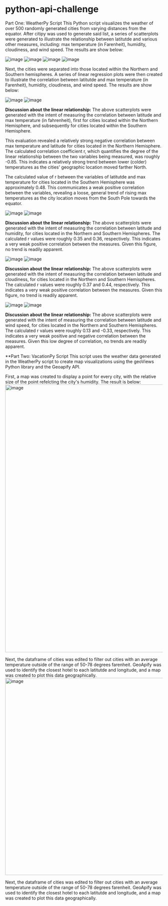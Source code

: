 # python-api-challenge
Part One: WeatherPy Script
This Python script visualizes the weather of over 500 randomly generated cities from varying distances from the equator. After citipy was used to generate said list, a series of scatterplots were generated to illustrate the relationship between latitutde and various other measures, including: max temperature (in Farenheit), humidity, cloudiness, and wind speed. The results are show below: 

![image](https://user-images.githubusercontent.com/119253324/219884626-516f61b8-2199-4f04-8033-af55ddcc2a7d.png)
![image](https://user-images.githubusercontent.com/119253324/219884635-812d2be4-2878-4861-bb86-7a962a69ac9c.png)
![image](https://user-images.githubusercontent.com/119253324/219884641-0f00a061-8c7e-499f-b94b-3fa9998c9449.png)
![image](https://user-images.githubusercontent.com/119253324/219884649-fee43744-4745-490c-9f35-2937fe97054f.png)



Next, the cities were separated into those located within the Northern and Southern hemispheres. A series of linear regression plots were then created to illustrate the correlation between latitutde and max temperature (in Farenheit), humidity, cloudiness, and wind speed. The results are show below: 

![image](https://user-images.githubusercontent.com/119253324/219884685-2edbb398-eaad-4418-b344-f5f8cb3a5d8a.png)
![image](https://user-images.githubusercontent.com/119253324/219884696-31cc4443-a1a7-4077-8c32-661787fcde55.png)

**Discussion about the linear relationship:** The above scatterplots were generated with the intent of measuring the correlation between latitude and max temperature (in fahrenheit), first for cities located within the Northern Hemisphere, and subsequently for cities located within the Southern Hemisphere. 

This evaluation revealed a relatively strong negative correlation between max temperature and latitude for cities located in the Northern Hemisphere. The calculated correlation coefficient r, which quantifies the degree of the linear relationship between the two variables being measured, was roughly -0.85. This indicates a relatively strong trend between lower (colder) temperatures as the cities' geographic location moved farther North.

The calculated value of r between the variables of latitutde and max temperature for cities located in the Southern Hemisphere was approximately 0.48. This communicates a weak positive correlation between the variables, revealing a loose, general trend of rising max temperatures as the city location moves from the South Pole towards the equator. 


![image](https://user-images.githubusercontent.com/119253324/219884719-a20bdbf1-bf0b-4ebb-a871-4ea24f0428fc.png)
![image](https://user-images.githubusercontent.com/119253324/219884725-f9d2212e-5369-4066-ae97-476220f91943.png)

**Discussion about the linear relationship:** The above scatterplots were generated with the intent of measuring the correlation between latitude and humidity, for cities located in the Northern and Southern Hemispheres. The calculated r values were roughly 0.35 and 0.36, respectively. This indicates a very weak positive correlation between the measures. Given this figure, no trend is readily apparent. 


![image](https://user-images.githubusercontent.com/119253324/219884745-99a91bc6-443a-4b1b-8197-f2787ddfd5ca.png)
![image](https://user-images.githubusercontent.com/119253324/219884751-72494b2d-8b3f-4826-b050-7cb7ab44a4f1.png)

**Discussion about the linear relationship:** The above scatterplots were generated with the intent of measuring the correlation between latitude and cloudiness, for cities located in the Northern and Southern Hemispheres. The calculated r values were roughly 0.37 and 0.44, respectively. This indicates a very weak positive correlation between the measures. Given this figure, no trend is readily apparent. 

![image](https://user-images.githubusercontent.com/119253324/219884765-f012c45e-e20c-4cf8-a034-e05c2b98b1c1.png)
![image](https://user-images.githubusercontent.com/119253324/219884782-cb605a20-3290-4614-9303-536fcef7d0e1.png)

**Discussion about the linear relationship:** The above scatterplots were generated with the intent of measuring the correlation between latitude and wind speed, for cities located in the Northern and Southern Hemispheres. The calculated r values were roughly 0.13 and -0.33, respectively. This indicates a very weak positive and negative correlation between the measures. Given this low degree of correlation, no trends are readily apparent. 


**Part Two: VacationPy Script
This script uses the weather data generated in the WeatherPy script to create map visualizations using the geoViews Python library and the Geoapify API.

First, a map was created to display a point for every city, with the relative size of the point refelcting the city's humidity. The result is below: 
<img width="857" alt="image" src="https://user-images.githubusercontent.com/119253324/219884945-9e388df0-2d77-40b7-a690-a1b4889466f4.png">

Next, the dataframe of cities was edited to filter out cities with an average temperature outside of the range of 50-78 degrees farenheit. GeoApify was used to identify the closest hotel to each latitutde and longitude, and a map was created to plot this data geographically. 
<img width="631" alt="image" src="https://user-images.githubusercontent.com/119253324/219885072-35ed816d-49ac-4601-aedb-22405c67f0c5.png">

Next, the dataframe of cities was edited to filter out cities with an average temperature outside of the range of 50-78 degrees farenheit. GeoApify was used to identify the closest hotel to each latitutde and longitude, and a map was created to plot this data geographically. 
